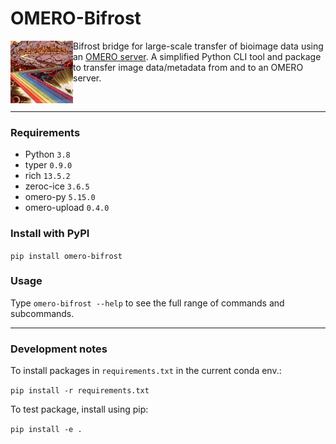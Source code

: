 # OMERO-Bifrost

<img align="left" width="100" height="100" src="docs/images/bifrost_img.png">

Bifrost bridge for large-scale transfer of bioimage data using an [OMERO server](https://omero.readthedocs.io/en/stable/). A simplified Python CLI tool and package to transfer image data/metadata from and to an OMERO server.

<br>

---

### Requirements

- Python `3.8`
- typer `0.9.0`
- rich `13.5.2`
- zeroc-ice `3.6.5`
- omero-py `5.15.0`
- omero-upload `0.4.0`


### Install with PyPI

`pip install omero-bifrost`

### Usage

Type `omero-bifrost --help` to see the full range of commands and subcommands.

---

### Development notes

To install packages in `requirements.txt` in the current conda env.:

`pip install -r requirements.txt`

To test package, install using pip:

`pip install -e .`

